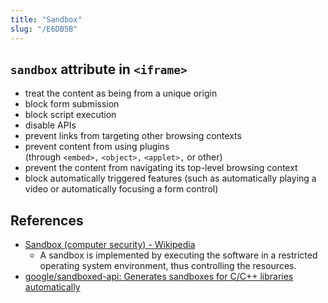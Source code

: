 ```yaml
---
title: "Sandbox"
slug: "/E6DB5B"
---
```


## `sandbox` attribute in `<iframe>`

-   treat the content as being from a unique origin
-   block form submission
-   block script execution
-   disable APIs
-   prevent links from targeting other browsing contexts
-   prevent content from using plugins (through `<embed>,` `<object>,` `<applet>,` or other)
-   prevent the content from navigating its top-level browsing context
-   block automatically triggered features (such as automatically playing a video or automatically focusing a form control)

## References

- [Sandbox \(computer security\) - Wikipedia](https://en.wikipedia.org/wiki/Sandbox\_\(computer\_security\))
  - A sandbox is implemented by executing the software in a restricted operating system environment, thus controlling the resources.
- [google/sandboxed-api: Generates sandboxes for C/C++ libraries automatically](https://github.com/google/sandboxed-api)